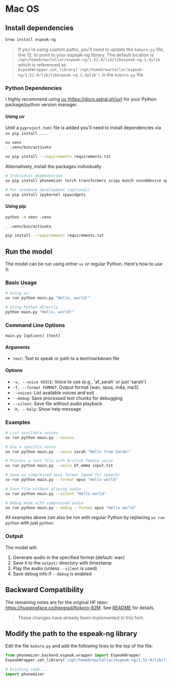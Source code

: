 # Mac OS

## Install dependencies

```bash
brew install espeak-ng
```

> If you're using custom paths, you'll need to update the `kokoro.py` file, line 12, to point to your espeak-ng library. The default location is `/opt/homebrew/Cellar/espeak-ng/1.52.0/lib/libespeak-ng.1.dylib` which is referenced as `EspeakWrapper.set_library('/opt/homebrew/Cellar/espeak-ng/1.52.0/lib/libespeak-ng.1.dylib')` in the `kokoro.py` file.

### Python Dependencies

I highly recommend using [uv (https://docs.astral.sh/uv)](https://docs.astral.sh/uv/) for your Python package/python version manager.

#### **Using uv**

Until a `pyproject.toml` file is added you'll need to install dependencies via `uv pip install ...`.

```bash
uv venv
. .venv/bin/activate

uv pip install --requirements requirements.txt
```

Alternatively, install the packages individually

```bash
# Individual dependencies
uv pip install phonemizer torch transformers scipy munch sounddevice opuslib pydub

# For notebook development (optional)
uv pip install ipykernel ipywidgets

```

#### **Using pip**

```bash
python -m venv .venv

. .venv/bin/activate

pip install --requirements requirements.txt
```

## Run the model

The model can be run using either `uv` or regular Python. Here's how to use it:

### Basic Usage

```bash
# Using uv
uv run python main.py "Hello, world!"

# Using Python directly
python main.py "Hello, world!"
```

### Command Line Options

```
main.py [options] [text]
```

#### Arguments
- `text`: Text to speak or path to a text/markdown file

#### Options
- `-v, --voice VOICE`: Voice to use (e.g., 'af_sarah' or just 'sarah')
- `-f, --format FORMAT`: Output format [wav, opus, m4a, mp3]
- `--voices`: List available voices and exit
- `--debug`: Save processed text chunks for debugging
- `--silent`: Save file without audio playback
- `-h, --help`: Show help message

### Examples

```bash
# List available voices
uv run python main.py --voices

# Use a specific voice
uv run python main.py --voice sarah "Hello from Sarah!"

# Process a text file with British female voice
uv run python main.py --voice bf_emma input.txt

# Save as compressed opus format (good for speech)
uv run python main.py --format opus "Hello world"

# Save file without playing audio
uv run python main.py --silent "Hello world"

# Debug mode with compressed audio
uv run python main.py --debug --format opus "Hello world"
```

All examples above can also be run with regular Python by replacing `uv run python` with just `python`.

### Output

The model will:
1. Generate audio in the specified format (default: wav)
2. Save it to the `output/` directory with timestamp
3. Play the audio (unless `--silent` is used)
4. Save debug info if `--debug` is enabled

## Backward Compatibility

The remaining notes are for the original HF repo: https://huggingface.co/hexgrad/Kokoro-82M. See [README](https://huggingface.co/hexgrad/Kokoro-82M/blob/main/README.md) for details.

> These changes have already been implemented in this fork.

## Modify the path to the espeak-ng library

Edit the file `kokoro.py` and add the following lines to the top of the file:

```python
from phonemizer.backend.espeak.wrapper import EspeakWrapper
EspeakWrapper.set_library('/opt/homebrew/Cellar/espeak-ng/1.52.0/lib/libespeak-ng.1.dylib')

# Existing code...
import phonemizer
